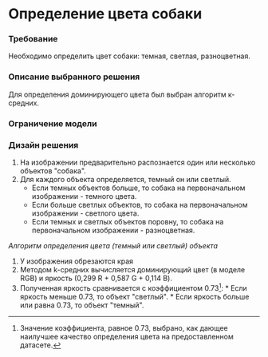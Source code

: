 # Определение цвета собаки

### Требование
Необходимо определить цвет собаки: темная, светлая, разноцветная.

### Описание выбранного решения
Для определения доминирующего цвета был выбран алгоритм к-средних.

### Ограничение модели

### Дизайн решения
1. На изображении предварительно распознается один или несколько объектов "собака".
2. Для каждого объекта определяется, темный он или светлый.
   * Если темных объектов больше, то собака на первоначальном изображении - темного цвета.
   * Если больше светлых объектов, то собака на первоначальном изображении - светлого цвета.
   * Если темных и светлых объектов поровну, то собака на первоначальном изображении - разноцветная.

  *Алгоритм определения цвета (темный или светлый) объекта*
  1. У изображения обрезаются края
  2. Методом k-средних вычисляется доминирующий цвет (в моделе RGB) и яркость (0,299 R + 0,587 G + 0,114 B). 
  3. Полученная яркость сравнивается с коэффициентом 0.73[^1]:
    * Если яркость меньше 0.73, то объект "светлый".
    * Если яркость больше или равна 0.73, то объект "темный".

  [^1]: Значение коэффициента, равное 0.73, выбрано, как дающее наилучшее качество определения цвета на предоставленном датасете.
